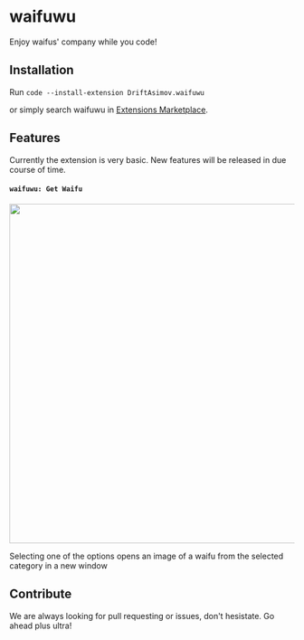 # waifuwu

Enjoy waifus' company while you code!

## Installation

Run `code --install-extension DriftAsimov.waifuwu`

or simply search waifuwu in [Extensions Marketplace](https://marketplace.visualstudio.com/vscode).

## Features

Currently the extension is very basic. New features will be released in due course of time.

#### `waifuwu: Get Waifu`

<img src = "https://i.imgur.com/yk1LtqS.gif" width = 600>

Selecting one of the options opens an image of a waifu from the selected category in a new window

## Contribute

We are always looking for pull requesting or issues, don't hesistate. Go ahead plus ultra!

